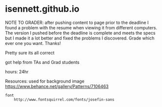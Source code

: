 # isennett.github.io

NOTE TO GRADER: after pushing content to page prior to the deadline I found a problem
with the resume when viewing it from different computers. The version I pushed 
before the deadline is complete and meets the specs but I made it a lot better 
and fixed the problems I discovered. Grade which ever one you want. Thanks!

Pretty sure its all correct

got help from TAs and Grad students

hours: 24hr

Resources:
    used for background image
        https://www.behance.net/gallery/Patterns/7106463

    font
        http://www.fontsquirrel.com/fonts/josefin-sans